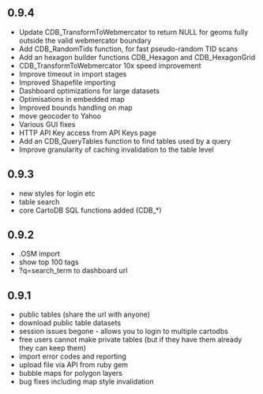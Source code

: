 0.9.4
-----
* Update CDB_TransformToWebmercator to return NULL for geoms fully
  outside the valid webmercator boundary
* Add CDB_RandomTids function, for fast pseudo-random TID scans
* Add an hexagon builder functions CDB_Hexagon and CDB_HexagonGrid
* CDB_TransformToWebmercator 10x speed improvement
* Improve timeout in import stages
* Improved Shapefile importing
* Dashboard optimizations for large datasets
* Optimisations in embedded map 
* Improved bounds handling on map
* move geocoder to Yahoo
* Various GUI fixes
* HTTP API Key access from API Keys page
* Add an CDB_QueryTables function to find tables used by a query
* Improve granularity of caching invalidation to the table level


0.9.3
-----
* new styles for login etc
* table search
* core CartoDB SQL functions added (CDB_*)


0.9.2
-----
* .OSM import
* show top 100 tags
* ?q=search_term to dashboard url


0.9.1
-----
* public tables (share the url with anyone)
* download public table datasets
* session issues begone - allows you to login to multiple cartodbs
* free users cannot make private tables (but if they have them already they can keep them)
* import error codes and reporting
* upload file via API from ruby gem
* bubble maps for polygon layers
* bug fixes including map style invalidation
